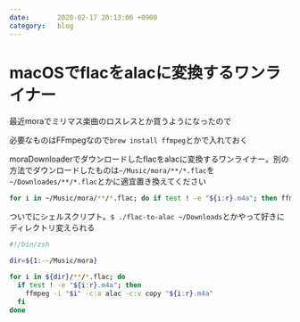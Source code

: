 ```yaml
---
date:       2020-02-17 20:13:06 +0900
category:   blog
---
```


# macOSでflacをalacに変換するワンライナー

最近moraでミリマス楽曲のロスレスとか買うようになったので

<!--more-->

必要なものはFFmpegなので`brew install ffmpeg`とかで入れておく

moraDownloaderでダウンロードしたflacをalacに変換するワンライナー。別の方法でダウンロードしたものは`~/Music/mora/**/*.flac`を`~/Downloades/**/*.flac`とかに適宜置き換えてください
```zsh
for i in ~/Music/mora/**/*.flac; do if test ! -e "${i:r}.m4a"; then ffmpeg -i "$i" -c:a alac -c:v copy "${i:r}.m4a"; fi; done
```

ついでにシェルスクリプト。`$ ./flac-to-alac ~/Downloads`とかやって好きにディレクトリ変えられる
```zsh
#!/bin/zsh

dir=${1:-~/Music/mora}

for i in ${dir}/**/*.flac; do
  if test ! -e "${i:r}.m4a"; then
    ffmpeg -i "$i" -c:a alac -c:v copy "${i:r}.m4a"
  fi
done
```

